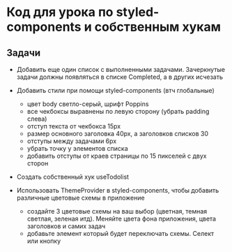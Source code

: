 # Код для урока по styled-components и собственным хукам
## Задачи

- Добавить еще один список с выполненными задачами. Зачеркнутые задачи должны появляться в списке Completed, а в других исчезать
- Добавить стили при помощи styled-components (втч глобальные)
  * цвет body светло-серый, шрифт Poppins
  * все чекбоксы выравнены по левую сторону (убрать padding слева)
  * отступ текста от чекбокса 15px
  * размер основного заголовка 40px, а заголовков списков 30
  * отступы между задачами 6px
  * убрать точку у элементов списка
  * добавить отступы от краев страницы по 15 пикселей с двух сторон

- Создать собственный хук useTodolist
- Использовать ThemeProvider в styled-components, чтобы добавить различные цветовые схемы в приложение
  * создайте 3 цветовые схемы на ваш выбор (цветная, темная светлая, зеленая итд). Меняйте цвета фона приложения, цвета заголовков и самих задач
  * добавьте элемент который будет переключать схемы. Селект или кнопку